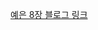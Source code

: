[예은 8장 블로그 링크](https://velog.io/@yengniws/%EB%AA%A8%EB%8D%98-%EC%9E%90%EB%B0%94%EC%8A%A4%ED%81%AC%EB%A6%BD%ED%8A%B8-Deep-Dive-8%EC%9E%A5-%EC%A0%9C%EC%96%B4%EB%AC%B8)
